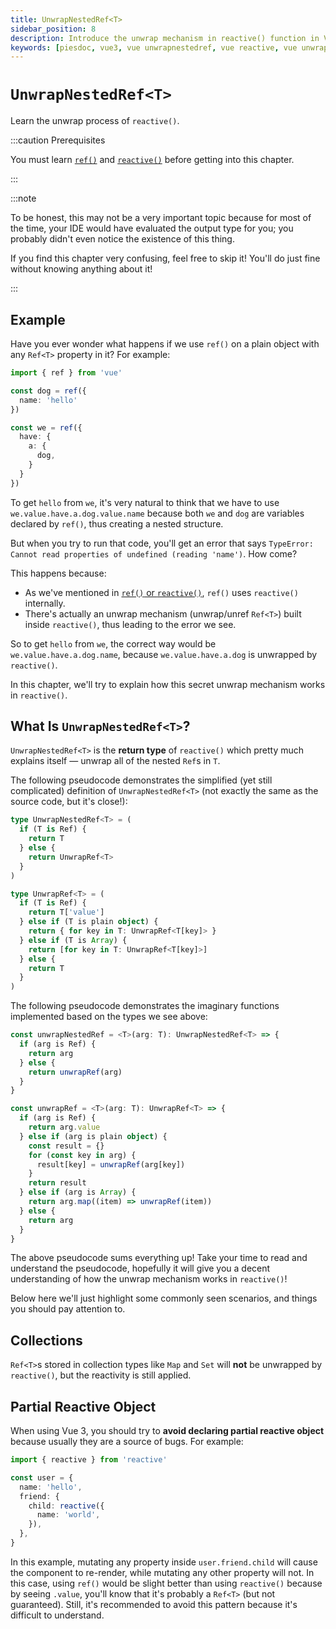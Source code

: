```yaml
---
title: UnwrapNestedRef<T>
sidebar_position: 8
description: Introduce the unwrap mechanism in reactive() function in Vue 3.
keywords: [piesdoc, vue3, vue unwrapnestedref, vue reactive, vue unwrap]
---
```


# `UnwrapNestedRef<T>`

Learn the unwrap process of `reactive()`.

:::caution Prerequisites

You must learn [`ref()`](./ref-and-ref) and [`reactive()`](./reactive) before getting into this chapter.

:::

:::note

To be honest, this may not be a very important topic because for most of the time, your IDE would have evaluated the output type for you; you probably didn't even notice the existence of this thing.

If you find this chapter very confusing, feel free to skip it! You'll do just fine without knowing anything about it!

:::

## Example

Have you ever wonder what happens if we use `ref()` on a plain object with any `Ref<T>` property in it? For example:

```ts showLineNumbers
import { ref } from 'vue'

const dog = ref({
  name: 'hello'
})

const we = ref({
  have: {
    a: {
      dog,
    }
  }
})
```

To get `hello` from `we`, it's very natural to think that we have to use `we.value.have.a.dog.value.name` because both `we` and `dog` are variables declared by `ref()`, thus creating a nested structure.

But when you try to run that code, you'll get an error that says `TypeError: Cannot read properties of undefined (reading 'name')`. How come?

This happens because:

- As we've mentioned in [`ref()` or `reactive()`](./ref-or-reactive#how-ref-works), `ref()` uses `reactive()` internally.
- There's actually an unwrap mechanism (unwrap/unref `Ref<T>`) built inside `reactive()`, thus leading to the error we see.

So to get `hello` from `we`, the correct way would be `we.value.have.a.dog.name`, because `we.value.have.a.dog` is unwrapped by `reactive()`.

In this chapter, we'll try to explain how this secret unwrap mechanism works in `reactive()`.

## What Is `UnwrapNestedRef<T>`?

`UnwrapNestedRef<T>` is the **return type** of `reactive()` which pretty much explains itself — unwrap all of the nested `Ref`s in `T`.

The following pseudocode demonstrates the simplified (yet still complicated) definition of `UnwrapNestedRef<T>` (not exactly the same as the source code, but it's close!):

```ts showLineNumbers
type UnwrapNestedRef<T> = (
  if (T is Ref) {
    return T
  } else {
    return UnwrapRef<T>
  }
)

type UnwrapRef<T> = (
  if (T is Ref) {
    return T['value']
  } else if (T is plain object) {
    return { for key in T: UnwrapRef<T[key]> }
  } else if (T is Array) {
    return [for key in T: UnwrapRef<T[key]>]
  } else {
    return T
  }
)
```

The following pseudocode demonstrates the imaginary functions implemented based on the types we see above:

```ts showLineNumbers
const unwrapNestedRef = <T>(arg: T): UnwrapNestedRef<T> => {
  if (arg is Ref) {
    return arg
  } else {
    return unwrapRef(arg)
  }
}

const unwrapRef = <T>(arg: T): UnwrapRef<T> => {
  if (arg is Ref) {
    return arg.value
  } else if (arg is plain object) {
    const result = {}
    for (const key in arg) {
      result[key] = unwrapRef(arg[key])
    }
    return result
  } else if (arg is Array) {
    return arg.map((item) => unwrapRef(item))
  } else {
    return arg
  }
}
```

The above pseudocode sums everything up! Take your time to read and understand the pseudocode, hopefully it will give you a decent understanding of how the unwrap mechanism works in `reactive()`!

Below here we'll just highlight some commonly seen scenarios, and things you should pay attention to.

## Collections

`Ref<T>`s stored in collection types like `Map` and `Set` will **not** be unwrapped by `reactive()`, but the reactivity is still applied.

## Partial Reactive Object

When using Vue 3, you should try to **avoid declaring partial reactive object** because usually they are a source of bugs. For example:


```ts showLineNumbers
import { reactive } from 'reactive'

const user = {
  name: 'hello',
  friend: {
    child: reactive({
      name: 'world',
    }),
  },
}
```

In this example, mutating any property inside `user.friend.child` will cause the component to re-render, while mutating any other property will not. In this case, using `ref()` would be slight better than using `reactive()` because by seeing `.value`, you'll know that it's probably a `Ref<T>` (but not guaranteed). Still, it's recommended to avoid this pattern because it's difficult to understand.
